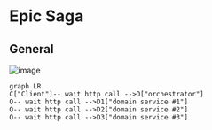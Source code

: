 # Epic Saga

## General

![image](https://github.com/zhuravlevma/saga-patterns/assets/44276887/668081d6-5d5f-4143-92c4-73e639396111)

```mermaid
graph LR
C["Client"]-- wait http call -->O["orchestrator"]
O-- wait http call -->D1["domain service #1"]
O-- wait http call -->D2["domain service #2"]
O-- wait http call -->D3["domain service #3"]
```

